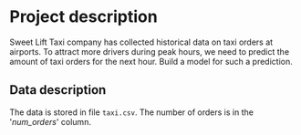 # Project description

Sweet Lift Taxi company has collected historical data on taxi orders at airports. To attract more drivers during peak hours, we need to predict the amount of taxi orders for the next hour. Build a model for such a prediction.

## Data description

The data is stored in file `taxi.csv`. The number of orders is in the '*num_orders*' column.
